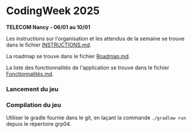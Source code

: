 # CodingWeek 2025
**TELECOM Nancy - 06/01 au 10/01**

Les instructions sur l'organisation et les attendus de la semaine se trouve dans le fichier [INSTRUCTIONS.md](./INSTRUCTIONS.md).

La roadmap se trouve dans le fichier [Roadmap.md](./docs/Roadmap.md).

La liste des fonctionnalités de l'application se trouve dans le fichier [Fonctionnalités.md](./docs/Fonctionnalités.md).

### Lancement du jeu

### Compilation du jeu
Utiliser le gradle fournie dans le git, en laçant la commande `./gradlew run`  depuis le répertoire grp04.
